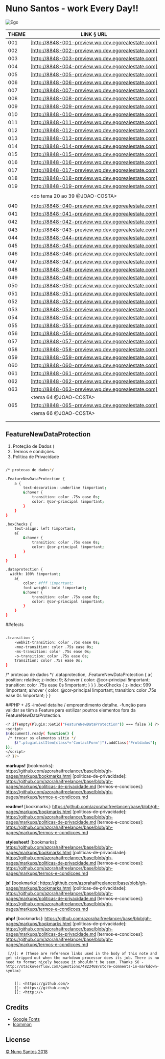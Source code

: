 # Nuno Santos - work Every Day!!

![Ego](./screenshot.jpg)



| THEME  | LINK § URL |
| ------ | ---------- |
| 001    | [http://8848-001-preview.wp.dev.egorealestate.com] | + style.less
| 002    | [http://8848-002-preview.wp.dev.egorealestate.com] | + style.less
| 003    | [http://8848-003-preview.wp.dev.egorealestate.com] | + style.less
| 004    | [http://8848-004-preview.wp.dev.egorealestate.com] | + style.less
| 005    | [http://8848-005-preview.wp.dev.egorealestate.com] | + style.less
| 006    | [http://8848-006-preview.wp.dev.egorealestate.com] | + style.less
| 007    | [http://8848-007-preview.wp.dev.egorealestate.com] | + style.less
| 008    | [http://8848-008-preview.wp.dev.egorealestate.com] | + style.less
| 009    | [http://8848-009-preview.wp.dev.egorealestate.com] | + style.less
| 010    | [http://8848-010-preview.wp.dev.egorealestate.com] | + style.less
| 011    | [http://8848-011-preview.wp.dev.egorealestate.com] | + style.less
| 012    | [http://8848-012-preview.wp.dev.egorealestate.com] | + style.less
| 013    | [http://8848-013-preview.wp.dev.egorealestate.com] | + style.less
| 014    | [http://8848-014-preview.wp.dev.egorealestate.com] | + style.less
| 015    | [http://8848-015-preview.wp.dev.egorealestate.com] | + style.less
| 016    | [http://8848-016-preview.wp.dev.egorealestate.com] | + style.less
| 017    | [http://8848-017-preview.wp.dev.egorealestate.com] | + style.less
| 018    | [http://8848-018-preview.wp.dev.egorealestate.com] | + style.less + imovel.detalhe.php + empreendimento.detalhe.php
| 019    | [http://8848-019-preview.wp.dev.egorealestate.com] | + style.less
|				 |																										|
|				 |		    <do tema 20 ao 39 @JOAO-COSTA>							|
|				 |																										|
| 040    | [http://8848-040-preview.wp.dev.egorealestate.com] | + style.less
| 041    | [http://8848-041-preview.wp.dev.egorealestate.com] | + não existe
| 042    | [http://8848-042-preview.wp.dev.egorealestate.com] | + style.less
| 043    | [http://8848-043-preview.wp.dev.egorealestate.com] | + não existe
| 044    | [http://8848-044-preview.wp.dev.egorealestate.com] | + style.less + imovel.detalhe.php + empreendimento.detalhe.php
| 045    | [http://8848-045-preview.wp.dev.egorealestate.com] | + não existe
| 046    | [http://8848-046-preview.wp.dev.egorealestate.com] | + style.less
| 047    | [http://8848-047-preview.wp.dev.egorealestate.com] | + style.less
| 048    | [http://8848-048-preview.wp.dev.egorealestate.com] | + style.less
| 049    | [http://8848-049-preview.wp.dev.egorealestate.com] | + style.less
| 050    | [http://8848-050-preview.wp.dev.egorealestate.com] | + style.less
| 051    | [http://8848-051-preview.wp.dev.egorealestate.com] | + style.less
| 052    | [http://8848-052-preview.wp.dev.egorealestate.com] | + style.less
| 053    | [http://8848-053-preview.wp.dev.egorealestate.com] | + style.less
| 054    | [http://8848-054-preview.wp.dev.egorealestate.com] | + style.less
| 055    | [http://8848-055-preview.wp.dev.egorealestate.com] | + não existe
| 056    | [http://8848-056-preview.wp.dev.egorealestate.com] | + style.less
| 057    | [http://8848-057-preview.wp.dev.egorealestate.com] | + style.less
| 058    | [http://8848-058-preview.wp.dev.egorealestate.com] | + não está online
| 059    | [http://8848-059-preview.wp.dev.egorealestate.com] | + style.less
| 060    | [http://8848-060-preview.wp.dev.egorealestate.com] | + style.less
| 061    | [http://8848-061-preview.wp.dev.egorealestate.com] | + style.less
| 062    | [http://8848-062-preview.wp.dev.egorealestate.com] | + style.less
| 063    | [http://8848-063-preview.wp.dev.egorealestate.com] | + style.less
|				 |		       <tema 64 @JOAO-COSTA>	      						|
| 065    | [http://8848-065-preview.wp.dev.egorealestate.com] | + style.less
|				 |		       <tema 66 @JOAO-COSTA>	      						|
|				 |																										|
|				 |																										|



## FeatureNewDataProtection

1.  Proteção de Dados [](https:///))
2.  Termos e condições.
3.  Politica de Privacidade



```sh

/* protecao de dados*/

.FeatureNewDataProtection {
	a {
		text-decoration: underline !important;
		&:hover {
			transition: color .75s ease 0s;
			color: @cor-principal !important;
		}
	}
}

.boxChecks {
	text-align: left !important;
	a{
		&:hover {
			transition: color .75s ease 0s;
			color: @cor-principal !important;
		}
	}
}

.dataprotection {
  width: 100% !important;
	a{
		color: #fff !important;
		font-weight: bold !important;
		&:hover {
			transition: color .75s ease 0s;
			color: @cor-principal !important;
		}
	}
}

```
##efects
```sh

.transition {
    -webkit-transition: color .75s ease 0s;
    -moz-transition: color .75s ease 0s;
    -ms-transition: color .75s ease 0s;
    -o-transition: color .75s ease 0s;
    transition: color .75s ease 0s;
}
```

/* protecao de dados */
.dataprotection,
.FeatureNewDataProtection {
	a{
		position: relative;
		z-index: 9;
		&:hover {
			color: @cor-principal !important;
			transition: color .75s ease 0s !important;
		}
	}
}
.boxChecks {
  z-index: 999 !important;
  a:hover {
    color: @cor-principal !important;
    transition: color .75s ease 0s !important;
  }
}


##PHP + JS
-imóvel detalhe / empreendimento detalhe.
-função para validar se têm a Feature para estilizar poutros elementos fora da FeatureNewDataProtection.

```sh
<? if(empty(Plugin::GetId("FeatureNewDataProtection")) === false ){ ?>  
<script>
$(document).ready( function() {    
 /* trocar os elementos sitio */
    $(".pluginListItem[class*='ContactForm']").addClass("Protdados");
});
</script>
<? }?>
```

**markups!**
   [bookmarks]: <https://github.com/azorahaifreelancer/base/blob/gh-pages/markups/bookmarks.html>
   [politicas-de-privacidade]: <https://github.com/azorahaifreelancer/base/blob/gh-pages/markups/politicas-de-privacidade.md>
   [termos-e-condicoes]: <https://github.com/azorahaifreelancer/base/blob/gh-pages/markups/termos-e-condicoes.md>

 **readme!**
    [bookmarks]: <https://github.com/azorahaifreelancer/base/blob/gh-pages/markups/bookmarks.html>
    [politicas-de-privacidade]: <https://github.com/azorahaifreelancer/base/blob/gh-pages/markups/politicas-de-privacidade.md>
    [termos-e-condicoes]: <https://github.com/azorahaifreelancer/base/blob/gh-pages/markups/termos-e-condicoes.md>


**stylesheet!**
   [bookmarks]: <https://github.com/azorahaifreelancer/base/blob/gh-pages/markups/bookmarks.html>
   [politicas-de-privacidade]: <https://github.com/azorahaifreelancer/base/blob/gh-pages/markups/politicas-de-privacidade.md>
   [termos-e-condicoes]: <https://github.com/azorahaifreelancer/base/blob/gh-pages/markups/termos-e-condicoes.md>

**js!**
 [bookmarks]: <https://github.com/azorahaifreelancer/base/blob/gh-pages/markups/bookmarks.html>
 [politicas-de-privacidade]: <https://github.com/azorahaifreelancer/base/blob/gh-pages/markups/politicas-de-privacidade.md>
 [termos-e-condicoes]: <https://github.com/azorahaifreelancer/base/blob/gh-pages/markups/termos-e-condicoes.md>


**php!**
  [bookmarks]: <https://github.com/azorahaifreelancer/base/blob/gh-pages/markups/bookmarks.html>
  [politicas-de-privacidade]: <https://github.com/azorahaifreelancer/base/blob/gh-pages/markups/politicas-de-privacidade.md>
  [termos-e-condicoes]: <https://github.com/azorahaifreelancer/base/blob/gh-pages/markups/termos-e-condicoes.md>

	 [//]: # (These are reference links used in the body of this note and get stripped out when the markdown processor does its job. There is no need to format nicely because it shouldn't be seen. Thanks SO - http://stackoverflow.com/questions/4823468/store-comments-in-markdown-syntax)


	    []: <https://github.com/>
	    []: <https://github.com/>
	    []: <http://>


## Credits

* [Google Fonts](https://fonts.google.com)
* [Icommon](http://fontawesome.io/)


## License

[© Nuno Santos 2018](http://)
